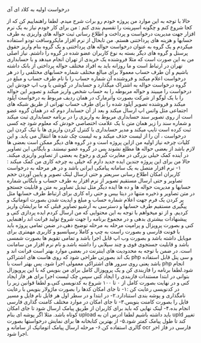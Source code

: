 درخواست اولیه به کلاد ای آی

حالا با توجه به این موارد من پروژه خودم رو برات شرح میدم. لطفا راهنماییم کن که از کجا شروع کنم و چگونه اسپرینت را تقسیم بندی کنم :
من برای کار خودم نیاز به یک نرم افزار جهت مدیریت درخواست و پرداخت و اطلاع رسانی ثبت حواله های واریزی به طرف حسابها و هزینه های پرداختنی هستم.
من تابحال از نرم افزار مایکروسافت تودو استفاده میکردم و یک گروه به عنوان درخواست حواله های پرداختنی و یک گروه بنام واریز حقوق پرسنل و گروه های دیگر بسته به نوع کاربران عضو شده در گروه را داشتم. نیاز اصلی من به این صورت است که مثلا فروشنده یک خریدی از تهران انجام میدهد و با حسابداری تهران در ارتباط است و ما روزانه باید به افراد مختلف حواله پرداختی از بانک داشته باشیم و آن طرف حساب معمولا برای مبالغ مختلف شماره حسابهای مختلفی را در هر درخواست اعلام میکند و فروشنده آن شماره حساب را با نام طرف حساب و مبلغ در گروه درخواست حواله به اشتراک میگذارد و حسابدار در گوشی یا وب اپ خودش این درخواست را میبیند و حواله مربوطه را به حساب شخص واریز میکند و تصویر این حواله را با یک لوگو از شرکت بصورت واترمارک در همان ردیف مربوط به درخواست آپلود میکند و فروشنده تصویر آپلود شده را برای طرف حساب تهرانی از طریق شبکه های اجتماعی مثل واتس اپ ارسال میکند و بعد از آن حسابدار دوم که در همان گروه عضو است از روی تصویر سند حسابداری مربوط به واریزی را در برنامه حسابداری ثبت میکند و شماره سند را زیر همان متن با یک علامت اختصاصی خودش که معلوم شود چه کسی ثبت کرده است تایپ میکند و مدیر حسابداری با کنترل کردن واریزی ها با تیک کردن این درخواست ، آن را از لیست حذف میکند و به لیست چک شده ها انتقال می یابد. و این کلیات چرخه نیاز اولیه من ازاین پروژه است و در گروه های دیگر ممکن است بعضی ها لازم باشد از بعضی حواله ها مطلع نشوند پس در گروه عضو نیستند. و بایگانی این تصاویر در آینده کمک خیلی بزرگی در مغایرت گیری و رجوع به بعضی از تصاویر واریزی میکند.
حالا من برای این پروژه جندین ایده جدید دارم که خیلی به چرخه کاری من کمک میکند :
۱- نرم افزار متصل به یک سامانه پیامکی ایرانی باشد و در هر مرحله به درخواست کاربران امکان اطلاع رسانی سریعتر و حتی ارسال لینک تصویر و پایین آوردن حجم تصاویر و حتی ارسال مستقیم تصویر از نرم افزار به طرف حساب و بایگانی شماره حسابها و مدیریت حواله ها و ده ها ایده دیگر مثل تبدیل تصاویر به متن و قابلیت جستجو در متن تصاویر و ذخیره متنها در دیتا بیس و حتی راه کاری برای ارتباط طرف حسابها مثل پر کردن یک فرم جهت اعلام شماره حساب و مبلغ و اپدیت شدن بصورت اتوماتیک و پیگیری مستقیم طرف حسابها و دسترسی به آرشیو تصاویر قبلی که ما برایشان واریز کردیم. و از تو میخواهم با توجه به این محتوایی که من ارسال کردم ایده پردازی کنی و پیشنهادات بیشتری بدهی و در مجموع برنامه را جهت شروع تولید فرانت اند راهنمایی کنی و بصورت پروپزال و پرامپت مرحله به مرحله توضیح دهی.در ضمن تمامی پروژه باید با فونت فارسی و بصورت راست به چپ و کاملا رسپانسیو و کاربری مهمتری برای موبایل داشته باشد و بصورت وب اپ قابل اجرا باشد و تمامی تقویم ها بصورت شمسی باشد و قابلیت جستجوی قوی و چند سیلابی را داشته باشد.و نام نرم افزار من سامانت است.
در ضمن با توجه به محدودیت های اینترنت در بعضی موارد بهتر است فرانت اند و بک اند بصورتی طراحی شود که روی هاست های اشتراکی php و سی پنل قابل استفاده باشد یعنی روی سرور های اشتراکی معمولی اجرا شود. پس بهتر است با php انجام شود.لطفا برنامه را فازبندی کن و یک پروپوزال کامل برای من بنویس که با این پروپوزال بتوانی در ابتدا مستندات فازبندی را ایجاد کنی سپس چک لیست اجرا برای هر فاز ایجاد کنی و در نهایت بصورت کامل از ۰ تا ۱۰۰ شروع به کدنویسی کنی.و لطفا قوانین زیر را در کدنویسی رعایت کن :۱- تا جای امکان کدها را بصورت ماژولار بنویس با رعایت نامگذاری و پوشه بندی استنادارد.۲- در ابتدا و در سطر اول هر فایل نام فایل و مسیر فایل را بصورت کامنت بنویس.۳- تا جای امکان در موارد مختلف کامنت گذاری فارسی انجام بده.۴- لینک نهایی که باید برای کاربران از طریق پیامک ارسال شود تا جای امکان کوتاه باشد. مثلا اگر پوشه ای بنام upload باید داشته باشیم لطفا ادرس ان به upld تغییر کند تا طول پیامک کمتر شود.۵- از بهترین کتابخانه ها برای نمایش درخواستها بصورت گالری استفاده کن.۶- مرحله ارسال پیامک اتوماتیک از سامانه و ocr فارسی در فاز اخر اجرا شود.